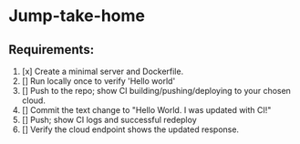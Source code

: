 # Jump-take-home

## Requirements:
1. [x] Create a minimal server and Dockerfile.
2. [] Run locally once to verify 'Hello world'
3. [] Push to the repo; show CI building/pushing/deploying to your chosen cloud.
4. [] Commit the text change to "Hello World. I was updated with CI!"
5. [] Push; show CI logs and successful redeploy
6. [] Verify the cloud endpoint shows the updated response.
